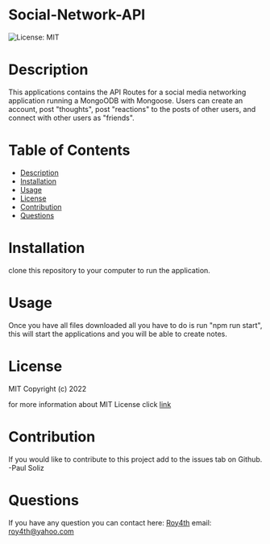 # Social-Network-API
  ![License: MIT](https://img.shields.io/badge/License-MIT-yellow.svg)
  # Description
  This applications contains the API Routes for a social media networking application running a MongoODB with Mongoose. Users can create an account, post "thoughts", post "reactions" to the posts of other users, and connect with other users as "friends".
  # Table of Contents
  * [Description](#discription)
  * [Installation](#installation)
  * [Usage](#usage)
  * [License](#license)
  * [Contribution](#contribution)
  * [Questions](#questions)
  
  # Installation
  clone this repository to your computer to run the application.
  # Usage
  Once you have all files downloaded all you have to do is run "npm run start", this will start the applications and you will be able to create notes.
  # License
  MIT
Copyright (c) 2022
      
for more information about MIT License click [link](https://opensource.org/licenses/MIT)
  # Contribution
  If you would like to contribute to this project add to the issues tab on Github.
  -Paul Soliz
  # Questions
  If you have any question you can contact here: 
  [Roy4th](github.com/Roy4th)
email: roy4th@yahoo.com
